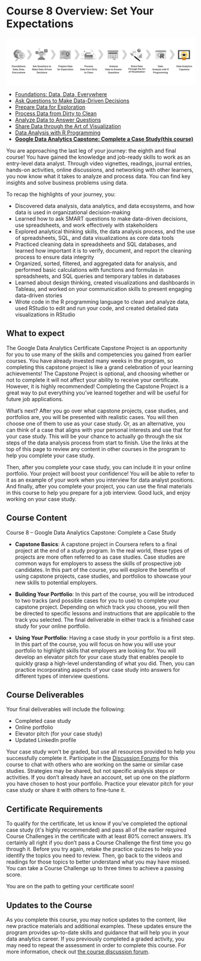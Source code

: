 # Course 8 Overview: Set Your Expectations

![x](./resources/img-1.png)

- [Foundations: Data, Data, Everywhere](../../../1_Foundations_Data-Data-Everywhere/readme_course-1.md)
- [Ask Questions to Make Data-Driven Decisions](../../../2_Ask-Questions-to-Make-Data-Driven-Decisions/readme_course-2.md)
- [Prepare Data for Exploration](../../../3_Prepare-Data-for-Exploration/readme_course-3.md)
- [Process Data from Dirty to Clean](../../../4_Process-Data-from-Dirty-to-Clean/readme_course-4.md)
- [Analyze Data to Answer Questions](../../../5_Analyze-Data-to-Answer-Questions/readme_course-5.md)
- [Share Data through the Art of Visualization](../../../6_Share-Data-Through-the-Art-of-Visualization/readme_course-6.md)
- [Data Analysis with R Programming](../../readme_course-7.md)
- [**Google Data Analytics Capstone: Complete a Case Study(this course)**](../../../8_Google-Data-Analytics-Capstone_Complete-a-Case-Study/readme_course-8.md)

You are approaching the last leg of your journey: the eighth and final course! You have gained the knowledge and job-ready skills to work as an entry-level data analyst. Through video vignettes, readings, journal entries, hands-on activities, online discussions, and networking with other learners, you now know what it takes to analyze and process data. You can find key insights and solve business problems using data.

To recap the highlights of your journey, you:

- Discovered data analysis, data analytics, and data ecosystems, and how data is used in organizational decision-making
- Learned how to ask SMART questions to make data-driven decisions, use spreadsheets, and work effectively with stakeholders
- Explored analytical thinking skills, the data analysis process, and the use of spreadsheets, SQL, and data visualizations as core data tools
- Practiced cleaning data in spreadsheets and SQL databases, and learned how important it is to verify, document, and report the cleaning process to ensure data integrity
- Organized, sorted, filtered, and aggregated data for analysis, and performed basic calculations with functions and formulas in spreadsheets, and SQL queries and temporary tables in databases
- Learned about design thinking, created visualizations and dashboards in Tableau, and worked on your communication skills to present engaging data-driven stories
- Wrote code in the R programming language to clean and analyze data, used RStudio to edit and run your code, and created detailed data visualizations in RStudio

## What to expect

The Google Data Analytics Certificate Capstone Project is an opportunity for you to use many of the skills and competencies you gained from earlier courses. You have already invested many weeks in the program, so completing this capstone project is like a grand celebration of your learning achievements! The Capstone Project is optional, and choosing whether or not to complete it will not affect your ability to receive your certificate. However, it is highly recommended! Completing the Capstone Project is a great way to put everything you’ve learned together and will be useful for future job applications.

What’s next? After you go over what capstone projects, case studies, and portfolios are, you will be presented with realistic cases. You will then choose one of them to use as your case study. Or, as an alternative, you can think of a case that aligns with your personal interests and use that for your case study. This will be your chance to actually go through the six steps of the data analysis process from start to finish. Use the links at the top of this page to review any content in other courses in the program to help you complete your case study.

Then, after you complete your case study, you can include it in your online portfolio. Your project will boost your confidence! You will be able to refer to it as an example of your work when you interview for data analyst positions. And finally, after you complete your project, you can use the final materials in this course to help you prepare for a job interview. Good luck, and enjoy working on your case study.

## Course Content

Course 8 – Google Data Analytics Capstone: Complete a Case Study

- **Capstone Basics**: A capstone project in Coursera refers to a final project at the end of a study program. In the real world, these types of projects are more often referred to as case studies. Case studies are common ways for employers to assess the skills of prospective job candidates. In this part of the course, you will explore the benefits of using capstone projects, case studies, and portfolios to showcase your new skills to potential employers.

- **Building Your Portfolio**: In this part of the course, you will be introduced to two tracks (and possible cases for you to use) to complete your capstone project. Depending on which track you choose, you will then be directed to specific lessons and instructions that are applicable to the track you selected. The final deliverable in either track is a finished case study for your online portfolio.

- **Using Your Portfolio**: Having a case study in your portfolio is a first step. In this part of the course, you will focus on how you will use your portfolio to highlight skills that employers are looking for. You will develop an elevator pitch for your case study that enables people to quickly grasp a high-level understanding of what you did. Then, you can practice incorporating aspects of your case study into answers for different types of interview questions.

## Course Deliverables

Your final deliverables will include the following:

- Completed case study
- Online portfolio
- Elevator pitch (for your case study)
- Updated LinkedIn profile

Your case study won’t be graded, but use all resources provided to help you successfully complete it. Participate in the [Discussion Forums](https://www.coursera.org/learn/google-data-analytics-capstone/discussions) for this course to chat with others who are working on the same or similar case studies. Strategies may be shared, but not specific analysis steps or activities. If you don’t already have an account, set up one on the platform you have chosen to host your portfolio. Practice your elevator pitch for your case study or share it with others to fine-tune it.

## Certificate Requirements

To qualify for the certificate, let us know if you've completed the optional case study (it's highly recommended) and pass all of the earlier required Course Challenges in the certificate with at least 80% correct answers. It’s certainly all right if you don’t pass a Course Challenge the first time you go through it. Before you try again, retake the practice quizzes to help you identify the topics you need to review. Then, go back to the videos and readings for those topics to better understand what you may have missed. You can take a Course Challenge up to three times to achieve a passing score.

You are on the path to getting your certificate soon!

## Updates to the Course

As you complete this course, you may notice updates to the content, like new practice materials and additional examples. These updates ensure the program provides up-to-date skills and guidance that will help you in your data analytics career. If you previously completed a graded activity, you may need to repeat the assessment in order to complete this course. For more information, check out [the course discussion forum](https://www.coursera.org/learn/google-data-analytics-capstone/discussions).
